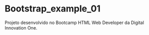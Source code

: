 # Bootstrap_example_01
Projeto desenvolvido no Bootcamp HTML Web Developer da Digital Innovation One.
